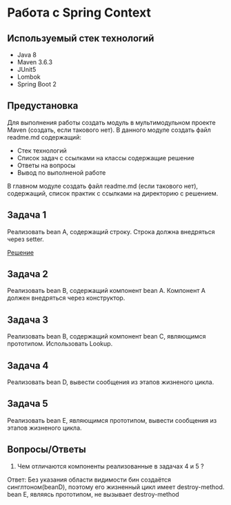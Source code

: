 # Работа с Spring Context

## Используемый стек технологий

- Java 8
- Maven 3.6.3
- JUnit5
- Lombok
- Spring Boot 2


## Предустановка

Для выполнения работы создать модуль в мультимодульном проекте Maven (создать, если такового нет).
В данного модуле создать файл readme.md содержащий:

- Стек технологий
- Список задач с ссылками на классы содержащие решение
- Ответы на вопросы
- Вывод по выполненой работе

В главном модуле создать файл readme.md (если такового нет), содержащий,
список практик с ссылками на директорию с решением.

## Задача 1

Реализовать bean A, содержащий строку. Строка должна внедряться через setter.

[Решение](work-beans/src/main/java/ru/niatomi/beans/BeanA.java)

## Задача 2

Реализовать bean B, содержащий компонент bean A. Компонент A должен внедряться через конструктор.


## Задача 3

Реализовать bean B, содержащий компонент bean C, являющимся прототипом. Использовать Lookup.

## Задача 4

Реализовать bean D, вывести сообщения из этапов жизненого цикла.

## Задача 5

Реализовать bean E, являющимся прототипом, вывести сообщения из этапов жизненого цикла.

## Вопросы/Ответы

1. Чем отличаются компоненты реализованные в задачах 4 и 5 ?

Ответ: Без указания области видимости бин создаётся синглтоном(beanD), поэтому его жизненный цикл имеет destroy-method. bean E, являясь прототипом, не вызывает destroy-method